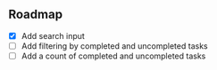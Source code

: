 ## Roadmap

- [x] Add search input
- [ ] Add filtering by completed and uncompleted tasks
- [ ] Add a count of completed and uncompleted tasks
